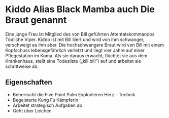# Kiddo Alias Black Mamba auch Die Braut genannt 
Eine junge Frau ist Mitglied des von Bill geführten Attentatskommandos Tödliche Viper. 
Kiddo ist mit Bill liiert und wird von ihm schwanger, verschweigt es ihm aber.
Die hochschwangere Braut wird von Bill mit einem Kopfschuss lebensgefährlich verletzt
und liegt vier Jahre auf einer Pflegestation im Koma.
Als sie daraus erwacht, flüchtet sie aus dem Krankenhaus, 
stellt eine Todesliste („kill bill“) auf und arbeitet sie schrittweise ab.

## Eigenschaften 

* Beherrscht die Five Point Palm Explodieren Herz - Technik
* Begeisterte Kung Fu Kämpferin
* Arbeitet strategisch Aufgaben ab
* Geht über Leichen